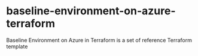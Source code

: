 # baseline-environment-on-azure-terraform
Baseline Environment on Azure in Terraform is a set of reference Terraform template
